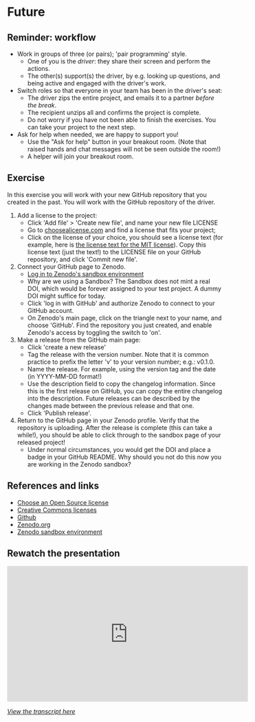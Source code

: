 # Future

## Reminder: workflow

- Work in groups of three (or pairs); 'pair programming' style.
  - One of you is the _driver_: they share their screen and perform the actions.
  - The other(s) support(s) the driver, by e.g. looking up questions, and being
    active and engaged with the driver's work.
- Switch roles so that everyone in your team has been in the driver's seat:
  - The driver zips the entire project, and emails it to a partner *before the
    break*.
  - The recipient unzips all and confirms the project is complete.
  - Do not worry if you have not been able to finish the exercises. You can take
    your project to the next step.
- Ask for help when needed, we are happy to support you!
  - Use the "Ask for help" button in your breakout room. (Note that raised hands
    and chat messages will not be seen outside the room!)
  - A helper will join your breakout room.

## Exercise

In this exercise you will work with your new GitHub repository that you created in the past. You will work with the GitHub repository of the driver.

1. Add a license to the project:
    * Click 'Add file' > 'Create new file', and name your new file LICENSE
    * Go to [choosealicense.com](https://choosealicense.com/) and find a license
      that fits your project;
    * Click on the license of your choice, you should see a license text
      (for example, here is [the license text for the MIT
      license](https://choosealicense.com/licenses/mit/)). Copy this license
      text (just the text!) to the LICENSE file on your GitHub repository, and
      click 'Commit new file'.
2. Connect your GitHub page to Zenodo.
    * [Log in to Zenodo's sandbox environment](https://sandbox.zenodo.org/login/?next=%2F)
    * Why are we using a Sandbox? The Sandbox does not mint a real DOI, which would be forever assigned to your test project. A dummy DOI might suffice for today.
    * Click 'log in with GitHub' and authorize Zenodo to connect to your GitHub account.
    * On Zenodo's main page, click on the triangle next to your name, and choose
      'GitHub'. Find the repository you just created, and enable Zenodo's access
      by toggling the switch to 'on'.
1. Make a release from the GitHub main page:
    * Click 'create a new release'
    * Tag the release with the version number. Note that it is common practice
      to prefix the letter 'v' to your version number; e.g.: v0.1.0.
    * Name the release. For example, using the version tag and the date (in
      YYYY-MM-DD format!)
    * Use the description field to copy the changelog information. Since this is
      the first release on GitHub, you can copy the entire changelog into the
      description. Future releases can be described by the changes made between
      the previous release and that one.
    * Click 'Publish release'.
1. Return to the GitHub page in your Zenodo profile. Verify that the repository
   is uploading. After the release is complete (this can take a while!), you
   should be able to click through to the sandbox page of your released project!
   * Under normal circumstances, you would get the DOI and place a badge in your
     GitHub README. Why should you not do this now you are working in the Zenodo
     sandbox?

## References and links

- [Choose an Open Source license](https://choosealicense.com/)
- [Creative Commons licenses](https://creativecommons.org/)
- [Github](https://github.com/)
- [Zenodo.org](https://zenodo.org/)
- [Zenodo sandbox environment](https://sandbox.zenodo.org/)

## Rewatch the presentation

<iframe width="560" height="315" src="https://www.youtube.com/embed/Y-WUOkqTBNE" title="YouTube video player" frameborder="0" allow="accelerometer; autoplay; clipboard-write; encrypted-media; gyroscope; picture-in-picture" allowfullscreen></iframe>

_[View the transcript here](../transcripts/project_archive.md)_
